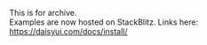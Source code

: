 This is for archive.  
Examples are now hosted on StackBlitz. Links here: https://daisyui.com/docs/install/
